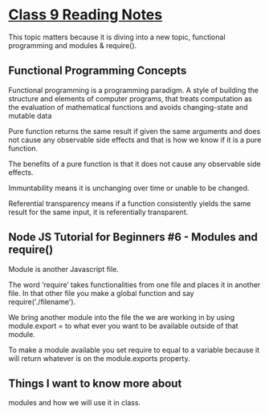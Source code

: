 # [Class 9 Reading Notes](https://github.com/snur206/reading-notes/blob/main/301/class9notes.md)

This topic matters because it is diving into a new topic, functional programming and modules & require().

## Functional Programming Concepts

Functional programming is a programming paradigm. A style of building the structure and elements of computer programs, that treats computation as the evaluation of mathematical functions and avoids changing-state and mutable data

Pure function returns the same result if given the same arguments and does not cause any observable side effects and that is how we know if it is a pure function.

The benefits of a pure function is that it does not cause any observable side effects.

Immuntability means it is unchanging over time or unable to be changed.

Referential transparency means if a function consistently yields the same result for the same input, it is referentially transparent.


## Node JS Tutorial for Beginners #6 - Modules and require()

Module is another Javascript file.

The word ‘require’ takes functionalities from one file and places it in another file. In that other file you make a global function and say require('./filename'). 

We bring another module into the file the we are working in by using module.export = to what ever you want to be available outside of that module. 

To make a module available you set require to equal to a variable because it will return whatever is on the module.exports property.

## Things I want to know more about

modules and how we will use it in class.
